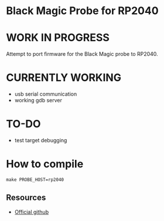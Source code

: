 # Black Magic Probe for RP2040
# WORK IN PROGRESS

Attempt to port firmware for the Black Magic probe to RP2040.

# CURRENTLY WORKING
- usb serial communication
- working gdb server

# TO-DO
- test target debugging

# How to compile
```make PROBE_HOST=rp2040```

## Resources
* [Official github](https://github.com/blackmagic-debug/blackmagic)
